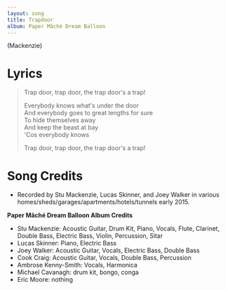 ```yaml
---
layout: song
title: Trapdoor
album: Paper Mâché Dream Balloon
---
```


(Mackenzie)

# Lyrics

> Trap door, trap door, the trap door's a trap!  
>  
> Everybody knows what's under the door  
> And everybody goes to great lengths for sure  
> To hide themselves away  
> And keep the beast at bay  
> 'Cos everybody knows  
>  
> Trap door, trap door, the trap door's a trap!  


# Song Credits

* Recorded by Stu Mackenzie, Lucas Skinner, and Joey Walker in various homes/sheds/garages/apartments/hotels/tunnels early 2015.

**Paper Mâché Dream Balloon Album Credits**

* Stu Mackenzie: Acoustic Guitar, Drum Kit, Piano, Vocals, Flute, Clarinet, Double Bass, Electric Bass, Violin, Percussion, Sitar
* Lucas Skinner: Piano, Electric Bass
* Joey Walker: Acoustic Guitar, Vocals, Electric Bass, Double Bass
* Cook Craig: Acoustic Guitar, Vocals, Double Bass, Percussion
* Ambrose Kenny-Smith: Vocals, Harmonica
* Michael Cavanagh: drum kit, bongo, conga
* Eric Moore: nothing
